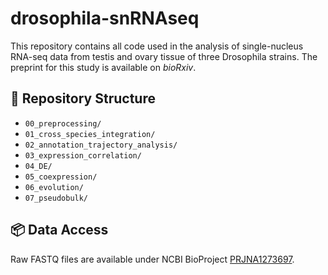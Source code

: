 # drosophila-snRNAseq

This repository contains all code used in the analysis of single-nucleus RNA-seq data from testis and ovary tissue of three Drosophila strains. The preprint for this study is available on *bioRxiv*.

## 📁 Repository Structure

- `00_preprocessing/`
- `01_cross_species_integration/`
- `02_annotation_trajectory_analysis/`
- `03_expression_correlation/`
- `04_DE/`
- `05_coexpression/`
- `06_evolution/`
- `07_pseudobulk/`

## 📦 Data Access

Raw FASTQ files are available under NCBI BioProject [PRJNA1273697](https://...).
